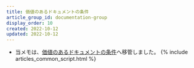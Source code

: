 ```yaml
---
title: 価値のあるドキュメントの条件
article_group_id: documentation-group
display_order: 10
created: 2022-10-12
updated: 2022-10-12
---
```

- 当メモは、[価値のあるドキュメントの条件](https://thinktwice.tech/it/system_development/requirements_for_valuable_documents/)へ移管しました。
{% include articles_common_script.html %}
